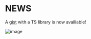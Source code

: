 # NEWS
A [gist](https://gist.github.com/fox3000foxy/74e70923ea9bff8455dd57dcc1464cbb) with a TS library is now availiable!

![image](https://github.com/user-attachments/assets/8786d716-9f77-40d2-a562-cdf350c1ca60)
